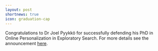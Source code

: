 ```yaml
---
layout: post
shortnews: true
icon: graduation-cap
---
```

Congratulations to Dr Joel Pyykkö for successfully defending his PhD in Online Personalization in Exploratory Search. For more details see the announcement [here][link].

[link]: https://www.helsinki.fi/en/news/science/joel-pyykko-defends-his-phd-thesis-on-online-personalization-in-exploratory-search

